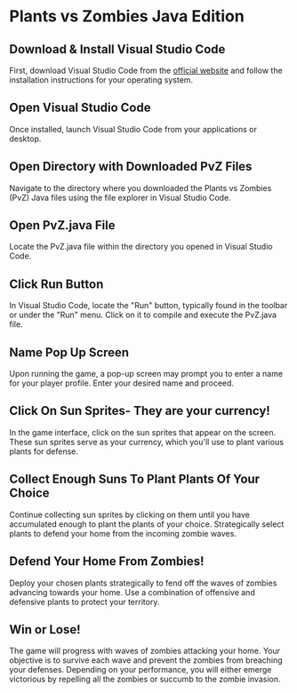 # Plants vs Zombies Java Edition

<!-- Installation -->

## Download & Install Visual Studio Code
First, download Visual Studio Code from the [official website](https://code.visualstudio.com/) and follow the installation instructions for your operating system. 

## Open Visual Studio Code
Once installed, launch Visual Studio Code from your applications or desktop.

## Open Directory with Downloaded PvZ Files
Navigate to the directory where you downloaded the Plants vs Zombies (PvZ) Java files using the file explorer in Visual Studio Code.

<!-- Game Play -->

## Open PvZ.java File
Locate the PvZ.java file within the directory you opened in Visual Studio Code.

## Click Run Button
In Visual Studio Code, locate the "Run" button, typically found in the toolbar or under the "Run" menu. Click on it to compile and execute the PvZ.java file.

## Name Pop Up Screen
Upon running the game, a pop-up screen may prompt you to enter a name for your player profile. Enter your desired name and proceed.

## Click On Sun Sprites- They are your currency!
In the game interface, click on the sun sprites that appear on the screen. These sun sprites serve as your currency, which you'll use to plant various plants for defense.

## Collect Enough Suns To Plant Plants Of Your Choice
Continue collecting sun sprites by clicking on them until you have accumulated enough to plant the plants of your choice. Strategically select plants to defend your home from the incoming zombie waves.

## Defend Your Home From Zombies!
Deploy your chosen plants strategically to fend off the waves of zombies advancing towards your home. Use a combination of offensive and defensive plants to protect your territory.

## Win or Lose!
The game will progress with waves of zombies attacking your home. Your objective is to survive each wave and prevent the zombies from breaching your defenses. Depending on your performance, you will either emerge victorious by repelling all the zombies or succumb to the zombie invasion.
